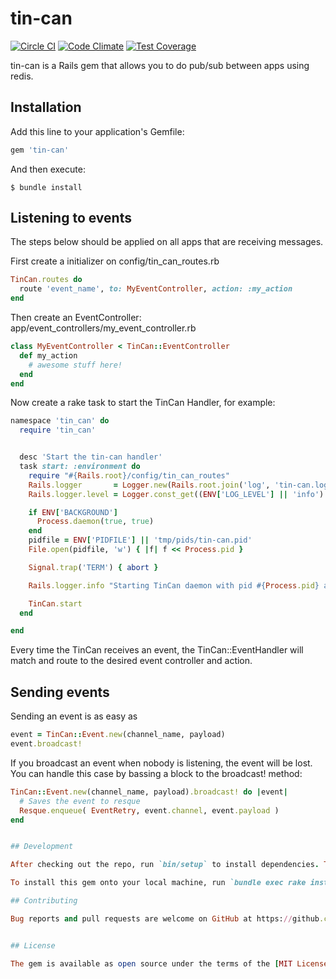 # tin-can
[![Circle CI](https://circleci.com/gh/HealthWave/tin-can.svg?style=svg)](https://circleci.com/gh/HealthWave/tin-can)
[![Code Climate](https://codeclimate.com/github/HealthWave/tin-can/badges/gpa.svg)](https://codeclimate.com/github/HealthWave/tin-can)
[![Test Coverage](https://codeclimate.com/github/HealthWave/tin-can/badges/coverage.svg)](https://codeclimate.com/github/HealthWave/tin-can/coverage)

tin-can is a Rails gem that allows you to do pub/sub between apps using redis.


## Installation

Add this line to your application's Gemfile:

```ruby
gem 'tin-can'
```

And then execute:

    $ bundle install


## Listening to events
The steps below should be applied on all apps that are receiving messages.

First create a initializer on config/tin_can_routes.rb

```ruby
TinCan.routes do
  route 'event_name', to: MyEventController, action: :my_action
end
```

Then create an EventController: app/event_controllers/my_event_controller.rb
```ruby
class MyEventController < TinCan::EventController
  def my_action
    # awesome stuff here!
  end
end
```

Now create a rake task to start the TinCan Handler, for example:
```ruby
namespace 'tin_can' do
  require 'tin_can'


  desc 'Start the tin-can handler'
  task start: :environment do
    require "#{Rails.root}/config/tin_can_routes"
    Rails.logger       = Logger.new(Rails.root.join('log', 'tin-can.log'))
    Rails.logger.level = Logger.const_get((ENV['LOG_LEVEL'] || 'info').upcase)

    if ENV['BACKGROUND']
      Process.daemon(true, true)
    end
    pidfile = ENV['PIDFILE'] || 'tmp/pids/tin-can.pid'
    File.open(pidfile, 'w') { |f| f << Process.pid }

    Signal.trap('TERM') { abort }

    Rails.logger.info "Starting TinCan daemon with pid #{Process.pid} and pidfile #{pidfile}"

    TinCan.start
  end

end
```
Every time the TinCan receives an event, the TinCan::EventHandler will match and route to the desired event controller and action.

## Sending events
Sending an event is as easy as
```ruby
event = TinCan::Event.new(channel_name, payload)
event.broadcast!
```
If you broadcast an event when nobody is listening, the event will be lost. You can handle this case by bassing a block to the broadcast! method:
```ruby
TinCan::Event.new(channel_name, payload).broadcast! do |event|
  # Saves the event to resque
  Resque.enqueue( EventRetry, event.channel, event.payload )
end


## Development

After checking out the repo, run `bin/setup` to install dependencies. Then, run `rake rspec` to run the tests. You can also run `bin/console` for an interactive prompt that will allow you to experiment.

To install this gem onto your local machine, run `bundle exec rake install`. To release a new version, update the version number in `version.rb`, and then run `bundle exec rake release`, which will create a git tag for the version, push git commits and tags, and push the `.gem` file to [rubygems.org](https://rubygems.org).

## Contributing

Bug reports and pull requests are welcome on GitHub at https://github.com/[USERNAME]/tin-can. This project is intended to be a safe, welcoming space for collaboration, and contributors are expected to adhere to the [Contributor Covenant](contributor-covenant.org) code of conduct.


## License

The gem is available as open source under the terms of the [MIT License](http://opensource.org/licenses/MIT).

